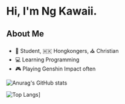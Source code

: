 
# Hi, I'm Ng Kawaii. 

## About Me
- 🏫 Student, 🇭🇰 Hongkongers, ⛪ Christian
- 💻 Learning Programming
- 🎮 Playing Genshin Impact often

![Anurag's GitHub stats](https://github-readme-stats.vercel.app/api?username=kawaii-ng&count_private=true&hide=contribs,prs,stars,issues&show_icons=true&theme=react)

![Top Langs](https://github-readme-stats.vercel.app/api/top-langs/?username=kawaii-ng&hide=php,scss&theme=react)]
